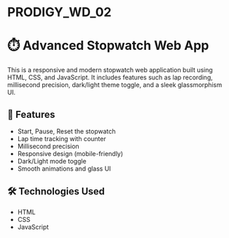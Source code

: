 # PRODIGY_WD_02
# ⏱️ Advanced Stopwatch Web App

This is a responsive and modern stopwatch web application built using HTML, CSS, and JavaScript. It includes features such as lap recording, millisecond precision, dark/light theme toggle, and a sleek glassmorphism UI.

## 🚀 Features

- Start, Pause, Reset the stopwatch
- Lap time tracking with counter
- Millisecond precision
- Responsive design (mobile-friendly)
- Dark/Light mode toggle
- Smooth animations and glass UI

## 🛠️ Technologies Used

- HTML
- CSS
- JavaScript 

